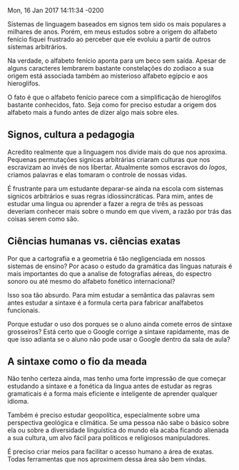Mon, 16 Jan 2017 14:11:34 -0200

Sistemas de linguagem baseados em signos tem sido os mais populares a milhares de anos. Porém, em meus estudos sobre a origem do alfabeto fenício fiquei frustrado ao perceber que ele evoluiu a partir de outros sistemas arbitrários.

Na verdade, o alfabeto fenício aponta para um beco sem saída. Apesar de alguns caracteres lembrarem bastante constelações do zodiaco a sua origem está associada também ao misterioso alfabeto egípcio e aos hieroglífos. 

O fato é que o alfabeto fenício parece com a simplificação de hieroglífos bastante conhecidos, fato. Seja como for preciso estudar a origem dos alfabeto mais a fundo antes de dizer algo mais sobre eles.

## Signos, cultura a pedagogia

Acredito realmente que a linguagem nos divide mais do que nos aproxima. Pequenas permutações signicas arbitrárias criaram culturas que nos escravizam ao invés de nos libertar. Atualmente somos escravos do *logos*, criamos palavras e elas tomaram o controle de nossas vidas.

É frustrante para um estudante deparar-se ainda na escola com sistemas signicos arbitrários e suas regras idiossincráticas. Para mim, antes de estudar uma lingua ou aprender a fazer a regra de três as pessoas deveriam conhecer mais sobre o mundo em que vivem, a razão por trás das coisas serem como são.

## Ciências humanas vs. ciências exatas

Por que a cartografia e a geometria é tão negligenciada em nossos sistemas de ensino? Por acaso o estudo da gramática das linguas naturais é mais importantes do que a analise de fotografias aéreas, do espectro sonoro ou até mesmo do alfabeto fonético internacional?

Isso soa tão absurdo. Para mim estudar a semântica das palavras sem antes estudar a sintaxe é a formula certa para fabricar analfabetos funcionais.

Porque estudar o uso dos porques se o aluno ainda comete erros de sintaxe grosseiros? Está certo que o Google corrige a sintaxe rapidamente, mas de que isso adianta se o aluno não pode usar o Google dentro da sala de aula?

## A sintaxe como o fio da meada

Não tenho certeza ainda, mas tenho uma forte impressão de que começar estudando a sintaxe e a fonética da lingua antes de estudar as regras gramaticais é a forma mais eficiente e inteligente de aprender qualquer idioma.

Também é preciso estudar geopolítica, especialmente sobre uma perspectiva geológica e climática. Se uma pessoa não sabe o básico sobre ela ou sobre a diversidade linguística do mundo ela acaba ficando alienada a sua cultura, um alvo fácil para políticos e religiosos manipuladores.

É preciso criar meios para facilitar o acesso humano a área de exatas. Todas ferramentas que nos aproximem dessa área são bem vindas.
